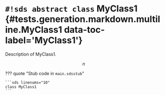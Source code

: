 # `#!sds abstract class` MyClass1 {#tests.generation.markdown.multiline.MyClass1 data-toc-label='MyClass1'}

Description of MyClass1.

$$
n
$$

??? quote "Stub code in `main.sdsstub`"

    ```sds linenums="10"
    class MyClass1
    ```
